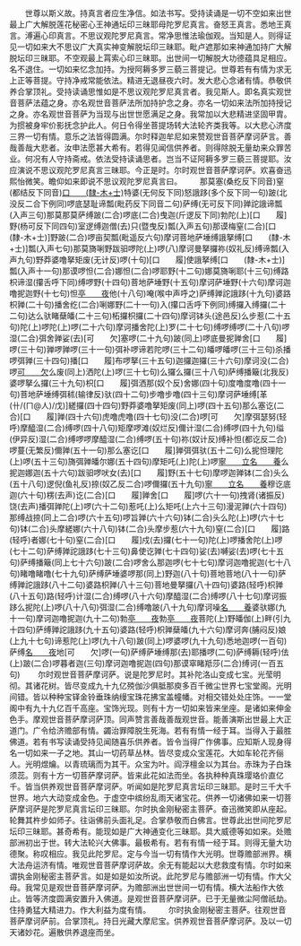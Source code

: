 <!-- { "loadSidebar": true } -->
　　世尊以斯义故。持真言者应生净信。如法书写。受持读诵是一切不空如来出世最上广大解脱莲花秘密心王神通坛印三昧耶母陀罗尼真言。奋怒王真言。悉地王真言。溥遍心印真言。不思议观陀罗尼真言。常净思惟法瑜伽观。当知是人。则得证见一切如来大不思议广大真实神变解脱坛印三昧耶。毗卢遮那如来神通加持广大解脱坛印三昧耶。不空观最上罥索心印三昧耶。出世间一切解脱大功德蕴具足相应。名不退住。一切如来忆念加持。为授阿耨多罗三藐三菩提记。世尊若有有情为求无上正等菩提。守持净戒常能依法。精进无退昼夜六时。发大悲心念诸有情。恭敬供养合掌顶礼。受持读诵思惟如是不思议观陀罗尼真言者。我见斯人。即名真实观世音菩萨法蕴之身。亦名观世音菩萨法所加持护念之身。亦名一切如来法所加持授记之身。亦名观世音菩萨为当现与出世世愿满足之身。我常加以大悲精进坚固甲胄。为掼被身牢价影抚念护此人。何日令得坐菩提场转大法轮齐类我等。以大悲心济度三界一切有情。意乐之法皆得圆满。尔时释迦牟尼如来赞观世音菩萨摩诃萨言。善哉善哉大悲者。汝申法愿甚大希有。若得见闻信供养者。则得除脱无量劫来众罪苦业。何况有人守持斋戒。依法受持读诵思者。岂当不证阿耨多罗三藐三菩提耶。汝应演说不思议观陀罗尼真言三昧耶。今正是时。尔时观世音菩萨摩诃萨。欢喜奋迅熙怡微笑。瞻仰如来即说不思议观陀罗尼真言曰。
　　那莫塞(桑纥反下同音)窒(都结反下同音)[口　　(隸-木+士)](移结反二合)特婆(无何反下同)怒誐跢(多个反下同一句)跛(北没反二合下例同)啰底瑟耻谛瓢(毗药反下同音二句)萨缚(无可反下同)亸詑誐谛瓢(入声三句)那莫那莫萨缚跛(二合)啰底(二合)曳迦(斤逻反下同)勃陀(上)[口　　履]野(杨可反下同四句)室逻缚迦僧(去)只(暨曳反)瓢(入声五句)那谟梅窒(二合)[口　　(隸-木+士)]野跛(二合)啰亩契瓢(毗遥反六句)摩诃菩地萨埵缚誐拏缚[口　　(隸-木+士)]瓢(入声七句)那莫旖唎野跋驲啰陀(上)啰(八)摩诃曼拏攞祢(奴礼反)缚谛瓢(入声九句)野莽婆噜拏矩废(无计反)啰(十句)[口　　履]使誐拏缚[口　　(隸-木+士)]瓢(入声十一句)那谟啰怛(二合)娜怛(二合)啰耶野(十二句)娜莫旖唎耶(十三句)缚路枳谛湿(攥舌呼下同)缚啰野(十四句)菩地萨埵野(十五句)摩诃萨埵野(十六句)摩诃迦噜抳迦野(十七句)怛[亭　　夜](亭也反引)他(十八句)唵(喉中声呼之)萨缚亸詑誐跢(十九句)婆路枳亸(二十句)播舍纥(二合)唎娜野(二十一句)入(攥口舌呼下例同)缚攞入缚攞(二十二句)达么驮睹蘖皤(二十三句)柘攞枳攞(二十四句)摩诃钵头(途邑反)么步惹(二十五句)陀(上)啰陀(上)啰(二十六句)摩诃播舍陀(上)罗(二十七句)缚啰缚啰(二十八句)啰湿(二合)弭舍亸娑(去)[可　　欠]塞啰(二十九句)跛(同上)啰底曼抳亸舍[口　　履]啰(三十句)亸啰亸啰(三十一句)弭补啰谛若陀啰(三十二句)皤啰皤啰(三十三句)杀播啰弭亸(三十四句)播[口　　履]布啰拏(三十五句)迦攞迦攞(三十六句)摩诃没(二合)啰[可　　欠](呼邑反)么废(同上)洒陀(上)啰(三十七句)么攞么攞(三十八句)萨缚播簸(北我反)婆啰拏么攞(三十九句)枳[口　　履]弭洒那(奴个反)舍娜(四十句)度噜度噜(四十一句)菩地萨埵缚弭秫(输律反)驮(四十二句)步噜步噜(四十三句)摩诃萨埵缚[革　　(卄/(ㄇ@人)/戊)]縒攞(四十四句)野莽婆噜拏矩废(同上)啰(四十五句)那么塞讫(二合)[口　　履]亸(四十六句)虎噜虎噜(四十七句)没(二合)啰[可　　欠]摩弭瑟努(轻呼)摩醯湿(二合)缚啰(四十八句)矩摩啰滩(奴烂反)儞计湿(二合)缚啰(四十九句)缢(伊异反)湿(二合)缚啰啰摩醯湿(二合)缚啰(五十句)祢(奴计反)缚补怛(都讫反二合)啰蔓(无繁反)儞亸(五十一句)那么塞讫[口　　履]亸弭弭驮(五十二句)么抳怛理陀(上)啰(五十三句)旖弭亸皤尔娜(五十四句)摩矩吒(上)陀(上)啰[寧　　立](宁立反)[名　　養](名养反五十五句)么抳迦娜迦(五十六句)跋驲啰吠女(去)[口　　履]野(五十七句)摩啰迦亸钵(二合)头么(五十八句)逻倪(鱼礼反)捺(奴乙反二合)啰儞攞(五十九句)[寧　　立](同上)[名　　養](同上)穆讫底迦(六十句)楞(去声)讫(二合)[口　　履]亸舍[口　　履]啰(六十一句)拽肾(诸振反)饶(去声)播弭亸陀(上)啰(六十二句)惹吒(上)么矩吒(上六十三句)漫泥亸(六十四句)那缚战捺(同上二合)啰(六十五句)啰旨亸(六十六句)钵(二合)头么陀(上)啰(六十七句)钵(二合)头摩縒娜(六十八句)钵(二合)头摩步惹(六十九句)窒(二合)[口　　履]路(轻呼)者娜(七十句)窒(二合)[口　　履]戍(去)攞(七十一句)陀(上)啰播舍陀(上)啰(七十二句)萨缚亸詑誐跢(七十三句)鼻使讫亸(七十四句)娑(去)嚩娑(去)啰(七十五句)萨缚播簸(同上七十六句)跛(二合)啰舍么那迦啰(七十七句)摩诃迦噜抳迦(七十八句)睹噜睹噜(七十九句)萨缚萨埵婆啰那(同上)野迦(八十句)菩地菩地(八十一句)萨缚亸詑誐跢(八十二句)婆路枳亸(八十三句)菩地曼拏攞(八十四句)婆路(轻呼)枳亸(八十五句)路(轻呼)计湿(二合)缚啰(八十六句)摩醯湿(二合)缚啰(八十七句)摩诃振跢么抳陀(上)啰(八十八句)弭湿(二合)缚噜跛(八十九句)摩诃噪[名　　養](同上九十句)婆驮娜(九十一句)摩诃迦噜抳迦(九十二句)勃[亭　　夜](亭夜反)勃[亭　　夜](九十三句)菩陀(上)野皤伽(上)畔(引九十四句)萨缚亸詑誐跢(九十五句)婆路(轻呼)枳亸蘖皤(九十六句)摩诃奔(脯闷反)娘(上九十七句)谛惹陀(上)啰(九十八句)跛(同上)啰婆啰(九十九句)悉地迦啰(一百句)萨缚[名　　夜](名夜反)地[可　　欠]啰(一句)萨缚萨埵缚那(去)耶播啰(二句)萨缚耨(轻呼)佉(上)跛(二合)啰暮者迦(三句)摩诃迦噜抳迦(四句)那谟窣睹羝莎(二合)缚诃(一百五句)
　　尔时观世音菩萨摩诃萨。说是陀罗尼时。其补陀洛山变成七宝。光莹明彻。其诸花树。皆尽变成九十九亿殑伽沙俱胝那庾多百千微尘世界七宝堂阁。光明间错。皆以种种宝铎金铃垂珠纳缦宝珠花拂宝盖幢幡。对相交错处处庄饰。一一堂阁中有九十九亿百千高座。宝饰光现。则有十方一切如来皆来坐座。是诸如来伸金色手。摩观世音菩萨摩诃萨顶。同声赞言善哉善哉观世音。能善演斯出世最上大正道门。广令给济赡部有情。蠲治罪障脱生死海。若有有情一经于耳。当得入于最胜佛道。若有书写读诵受持见闻随喜乐供养者。皆令当得广作佛事。应知斯人现身得名一切如来一子之地。其山一切药草丛林。皆尽变成众宝莲花。大如车轮花齐俪人。光明煜爚。以青琉璃而为其干。众宝为叶。阎浮檀金以为其台。赤珠为子白珠须蕊。则有十方一切菩萨摩诃萨。皆来此花如法而坐。各执种种真珠璎珞价直亿千。皆当供养观世音菩萨摩诃萨。听闻如是陀罗尼真言坛印三昧耶。是时三千大千世界。地六大动变成金色。于虚空中缤纷乱雨天诸宝花。供养一切诸佛如来一切菩萨摩诃萨是陀罗尼真言坛印三昧耶。尔时执金刚秘密主菩萨。奋迅微笑即从座起。轮舞其杵步如师子。往诣佛前头面礼足。合掌恭敬而白佛言。世尊此出世间陀罗尼坛印三昧耶。甚奇希有。能现如是广大神通变化三昧耶。具大威德等如如来。处赡部洲初出于世。转大法轮兴大佛事。最极希有。若有有情一经于耳。则得无量大功德聚。称叹相应。我见此陀罗尼。定与今当一切有情作大光明。世尊赡部洲界。横大法舟运济有情。唯观世音菩萨摩诃萨故。余无有能起以大悲救度有情。尔时如来谓执金刚秘密主菩萨言。如是如是如汝所说。此陀罗尼与赡部洲一切有情。作大父母。我常见是观世音菩萨摩诃萨。为赡部洲出世世间一切有情。横大法船作大依止。皆等济度圆满安置升入佛道。是观世音菩萨摩诃萨。已于无量微尘阿僧祇劫。住持勇猛大精进力。作大利益为度有情。
　　尔时执金刚秘密主菩萨。往观世音菩萨摩诃萨前。合掌顶礼。持日光藏大摩尼宝。供养观世音菩萨摩诃萨。及以一切天诸妙花。遍散供养退座而坐。
